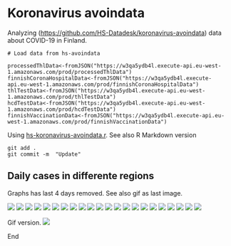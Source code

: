 # Koronavirus avoindata

Analyzing (https://github.com/HS-Datadesk/koronavirus-avoindata) data about COVID-19 in Finland.


```
# Load data from hs-avoindata

processedThlData<-fromJSON("https://w3qa5ydb4l.execute-api.eu-west-1.amazonaws.com/prod/processedThlData")
finnishCoronaHospitalData<-fromJSON("https://w3qa5ydb4l.execute-api.eu-west-1.amazonaws.com/prod/finnishCoronaHospitalData")
thlTestData<-fromJSON("https://w3qa5ydb4l.execute-api.eu-west-1.amazonaws.com/prod/thlTestData")
hcdTestData<-fromJSON("https://w3qa5ydb4l.execute-api.eu-west-1.amazonaws.com/prod/hcdTestData")
finnishVaccinationData<-fromJSON("https://w3qa5ydb4l.execute-api.eu-west-1.amazonaws.com/prod/finnishVaccinationData")

```

Using [hs-koronavirus-avoindata.r](hs-koronavirus-avoindata.r). See also R Markdown version

```
git add .
git commit -m  "Update"
```

## Daily cases in differente regions

Graphs has last 4 days removed. See also gif as last image.

![](tapaukset-Kaikki&#32;sairaanhoitopiirit.png)
![](tapaukset-HUS.png)
![](tapaukset-Varsinais-Suomi.png)
![](tapaukset-Pirkanmaa.png)
![](tapaukset-Pohjois-Pohjanmaa.png)
![](tapaukset-Vaasa.png)
![](tapaukset-Keski-Suomi.png)
![](tapaukset-Satakunta.png)
![](tapaukset-Päijät-Häme.png)
![](tapaukset-Kanta-Häme.png)
![](tapaukset-Kymenlaakso.png)
![](tapaukset-Etelä-Karjala.png)
![](tapaukset-Etelä-Savo.png)
![](tapaukset-Itä-Savo.png)
![](tapaukset-Kainuu.png)
![](tapaukset-Pohjois-Savo.png)
![](tapaukset-Etelä-Pohjanmaa.png)
![](tapaukset-Länsi-Pohja.png)
![](tapaukset-Lappi.png)
![](tapaukset-Pohjois-Karjala.png)
![](tapaukset-Keski-Pohjanmaa.png)
![](tapaukset-Ahvenanmaa.png)

Gif version.
![](tapaukset.gif)

End
